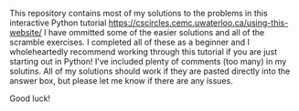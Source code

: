 This repository contains most of my solutions to the problems in this interactive Python tutorial https://cscircles.cemc.uwaterloo.ca/using-this-website/
I have ommitted some of the easier solutions and all of the scramble exercises. I completed all of these as a beginner and I wholeheartedly recommend working through this tutorial if you are just starting out in Python! I've included plenty of comments (too many) in my solutins. All of my solutions should work if they are pasted directly into the answer box, but please let me know if there are any issues. 

Good luck!



